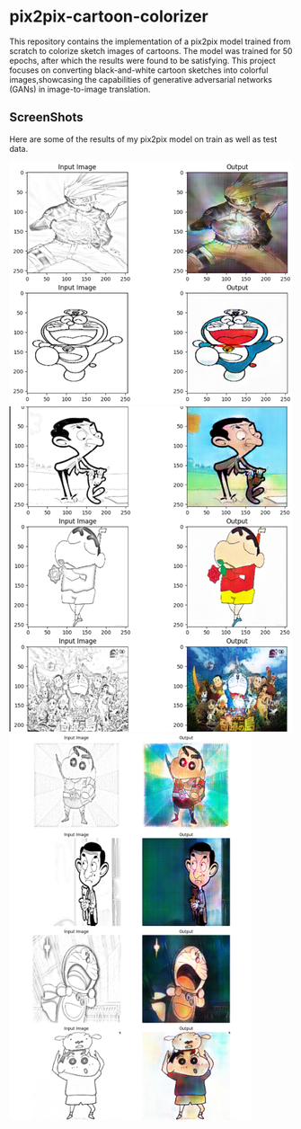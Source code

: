 
# pix2pix-cartoon-colorizer

This repository contains the implementation of a pix2pix model trained from scratch to colorize sketch images of cartoons. The model was trained for 50 epochs, after which the results were found to be satisfying. This project focuses on converting black-and-white cartoon sketches into colorful images,showcasing the capabilities of generative adversarial networks (GANs) in image-to-image translation.
## ScreenShots

Here are some of the results of my pix2pix model on train as well as test data.

![Image-1](Images/train-data-1.png)
![Image-2](Images/train-data-2.png)
![Image-3](Images/test-data.png)

